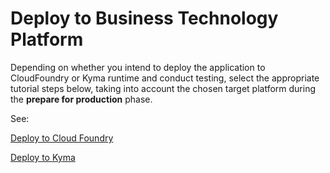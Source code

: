 # Deploy to Business Technology Platform

Depending on whether you intend to deploy the application to CloudFoundry or Kyma runtime and conduct testing, select the appropriate tutorial steps below, taking into account the chosen target platform during the **prepare for production** phase.

See:

[Deploy to Cloud Foundry](./4-deploy-to-cf.md)

[Deploy to Kyma](./5-deploy-to-kyma.md)
